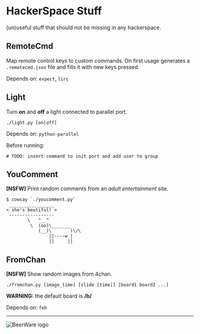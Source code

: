 HackerSpace Stuff
=================
(un)useful stuff that should not be missing in any hackerspace.

RemoteCmd
---------
Map remote control keys to custom commands. On first usage generates a
`.remotecmd.json` file and fills it with new keys pressed.

Depends on: `expect`, `lirc`

Light
-----
Turn __on__ and __off__ a light connected to parallel port.

    ./light.py [on|off]

Depends on: `python-parallel`

Before running:

    # TODO: insert command to init port and add user to group

YouComment
----------
__[NSFW]__ Print random comments from an _adult entertainment_ site.

    $ cowsay `./youcomment.py`
     _________________
    < she's beutiful! >
     -----------------
            \   ^__^
             \  (oo)\_______
                (__)\       )\/\
                    ||----w |
                    ||     ||

FromChan
--------
__[NSFW]__ Show random images from 4chan.

    ./fromchan.py [image_time] [slide [time]] [board1 board2 ...]

__WARNING:__ the default board is __/b/__

Depends on: `feh`

---

![BeerWare logo](https://upload.wikimedia.org/wikipedia/commons/thumb/d/d5/BeerWare_Logo.svg/116px-BeerWare_Logo.svg.png)
